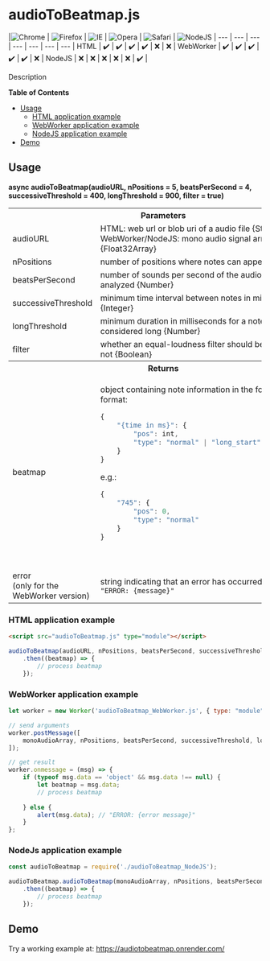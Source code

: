 # audioToBeatmap.js
|![Chrome](https://raw.githubusercontent.com/alrra/browser-logos/main/src/chrome/chrome_48x48.png) | ![Firefox](https://raw.githubusercontent.com/alrra/browser-logos/main/src/firefox/firefox_48x48.png) | ![IE](https://raw.githubusercontent.com/alrra/browser-logos/main/src/edge/edge_48x48.png) | ![Opera](https://raw.githubusercontent.com/alrra/browser-logos/main/src/opera/opera_48x48.png) | ![Safari](https://raw.githubusercontent.com/alrra/browser-logos/main/src/safari/safari_48x48.png) | ![NodeJS](https://raw.githubusercontent.com/alrra/browser-logos/main/src/node.js/node.js_48x48.png) |
--- | --- | --- | --- | --- | --- | --- |
HTML | ✔️ | ✔️ | ✔️ | ✔️ | ❌ | ❌ |
WebWorker | ✔️ | ✔️ | ✔️ | ✔️ | ✔️ | ❌ |
NodeJS | ❌ | ❌ | ❌ | ❌ | ❌ | ✔️ |

Description

**Table of Contents**
+ [Usage](#usage)
    + [HTML application example](#html-application-example)
    + [WebWorker application example](#webworker-application-example)
    + [NodeJS application example](#nodejs-application-example)
+ [Demo](#demo)

## Usage
**async audioToBeatmap(audioURL, nPositions = 5, beatsPerSecond = 4, successiveThreshold = 400, longThreshold = 900, filter = true)**

<table>
<tr>
    <th colspan="2">Parameters</th>
</tr>
<tr>
    <td>audioURL</td>
    <td>HTML: web url or blob uri of a audio file {String}<br>WebWorker/NodeJS: mono audio signal array {Float32Array}</td>
</tr>
<tr>
    <td>nPositions</td>
    <td>number of positions where notes can appear {Integer}</td>
</tr>
<tr>
    <td>beatsPerSecond</td>
    <td>number of sounds per second of the audio that are analyzed {Number}</td>
</tr>
<tr>
    <td>successiveThreshold</td>
    <td>minimum time interval between notes in milliseconds {Integer}</td>
</tr>
<tr>
    <td>longThreshold</td>
    <td>minimum duration in milliseconds for a note to be considered long {Number}</td>
</tr>
<tr>
    <td>filter</td>
    <td>whether an equal-loudness filter should be applied or not {Boolean}</td>
</tr>
<tr></tr>
<tr>
    <th colspan="2">Returns</th>
</tr>
<tr></tr>
<tr>
    <td>beatmap</td>
    <td>

object containing note information in the following format:<br>
```javascript
{
    "{time in ms}": {
        "pos": int,
        "type": "normal" | "long_start" | "long_end"
    }
}
```
e.g.:
```javascript
{
    "745": {
        "pos": 0,
        "type": "normal"
    }
}
```

<br></tr>
<tr>
    <td>error<br>(only for the WebWorker version)</td>
    <td>string indicating that an error has occurred, as follows:<br><code>"ERROR: {message}"</code></td>
</tr>
</table>

### HTML application example
```html
<script src="audioToBeatmap.js" type="module"></script>
```
```javascript
audioToBeatmap(audioURL, nPositions, beatsPerSecond, successiveThreshold, longThreshold, filter)
    .then((beatmap) => {
        // process beatmap
    });
```

### WebWorker application example
```javascript
let worker = new Worker('audioToBeatmap_WebWorker.js', { type: "module" });

// send arguments
worker.postMessage([
    monoAudioArray, nPositions, beatsPerSecond, successiveThreshold, longThreshold, filter
]);

// get result
worker.onmessage = (msg) => {
    if (typeof msg.data == 'object' && msg.data !== null) {
        let beatmap = msg.data;
        // process beatmap
    
    } else {
        alert(msg.data); // "ERROR: {error message}"
    }
};
```

### NodeJs application example
```javascript
const audioToBeatmap = require('./audioToBeatmap_NodeJS');

audioToBeatmap.audioToBeatmap(monoAudioArray, nPositions, beatsPerSecond, successiveThreshold, longThreshold, filter)
    .then((beatmap) => {
        // process beatmap
    });
```

## Demo
Try a working example at: <https://audiotobeatmap.onrender.com/>